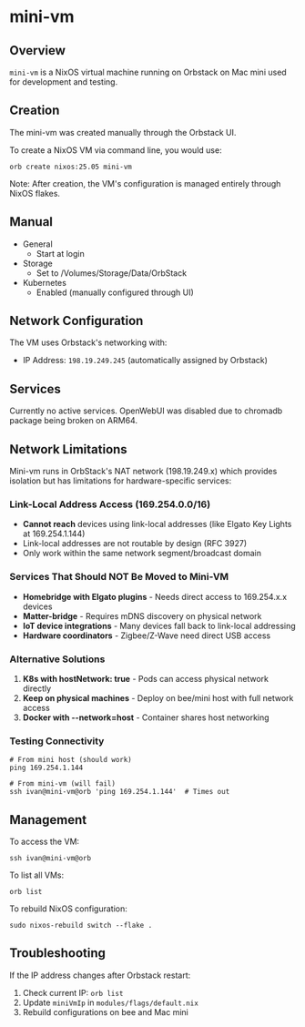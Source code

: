 # mini-vm

## Overview

`mini-vm` is a NixOS virtual machine running on Orbstack on Mac mini used for development and testing.

## Creation

The mini-vm was created manually through the Orbstack UI.

To create a NixOS VM via command line, you would use:

```console
orb create nixos:25.05 mini-vm
```

Note: After creation, the VM's configuration is managed entirely through NixOS flakes.

## Manual

- General
  - Start at login
- Storage
  - Set to /Volumes/Storage/Data/OrbStack
- Kubernetes
  - Enabled (manually configured through UI)

## Network Configuration

The VM uses Orbstack's networking with:
- IP Address: `198.19.249.245` (automatically assigned by Orbstack)

## Services

Currently no active services. OpenWebUI was disabled due to chromadb package being broken on ARM64.

## Network Limitations

Mini-vm runs in OrbStack's NAT network (198.19.249.x) which provides isolation but has limitations for hardware-specific services:

### Link-Local Address Access (169.254.0.0/16)
- **Cannot reach** devices using link-local addresses (like Elgato Key Lights at 169.254.1.144)
- Link-local addresses are not routable by design (RFC 3927)
- Only work within the same network segment/broadcast domain

### Services That Should NOT Be Moved to Mini-VM
- **Homebridge with Elgato plugins** - Needs direct access to 169.254.x.x devices
- **Matter-bridge** - Requires mDNS discovery on physical network
- **IoT device integrations** - Many devices fall back to link-local addressing
- **Hardware coordinators** - Zigbee/Z-Wave need direct USB access

### Alternative Solutions
1. **K8s with hostNetwork: true** - Pods can access physical network directly
2. **Keep on physical machines** - Deploy on bee/mini host with full network access
3. **Docker with --network=host** - Container shares host networking

### Testing Connectivity
```console
# From mini host (should work)
ping 169.254.1.144

# From mini-vm (will fail)
ssh ivan@mini-vm@orb 'ping 169.254.1.144'  # Times out
```

## Management

To access the VM:

```console
ssh ivan@mini-vm@orb
```

To list all VMs:

```console
orb list
```

To rebuild NixOS configuration:

```console
sudo nixos-rebuild switch --flake .
```

## Troubleshooting

If the IP address changes after Orbstack restart:
1. Check current IP: `orb list`
2. Update `miniVmIp` in `modules/flags/default.nix`
3. Rebuild configurations on bee and Mac mini
